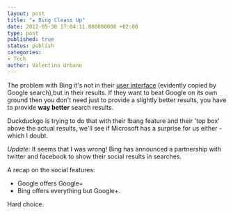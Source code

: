 ```yaml
---
layout: post
title: "★ Bing Cleans Up"
date: 2012-05-30 17:04:11.000000000 +02:00
type: post
published: true
status: publish
categories:
- Tech
author: Valentino Urbano 
---
```


The problem with Bing it's not in their [user interface][0] (evidently copied by Google search),but in their results. If they want to beat Google on its own ground then you don't need just to provide a slightly better results, you have to provide **way better** search results.

Duckduckgo is trying to do that with their !bang feature and their 'top box' above the actual results, we'll see if Microsoft has a surprise for us either - which I doubt.

_Update:_ It seems that I was wrong! Bing has announced a partnership with twitter and facebook to show their social results in searches.

A recap on the social features:

* Google offers Google+
* Bing offers everything but Google+.

Hard choice.


[0]: http://feedproxy.google.com/~r/parislemon/~3/ulmGA__1bV0/22244716939
